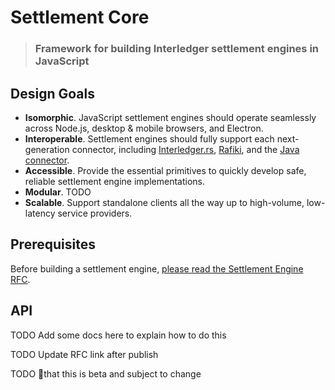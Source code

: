 # Settlement Core

> ### Framework for building Interledger settlement engines in JavaScript

## Design Goals

- **Isomorphic**. JavaScript settlement engines should operate seamlessly across Node.js, desktop & mobile browsers, and Electron.
- **Interoperable**. Settlement engines should fully support each next-generation connector, including [Interledger.rs](https://github.com/interledger-rs/interledger-rs), [Rafiki](https://github.com/interledgerjs/rafiki), and the [Java connector](https://github.com/sappenin/java-ilpv4-connector/).
- **Accessible**. Provide the essential primitives to quickly develop safe, reliable settlement engine implementations.
- **Modular**. TODO
- **Scalable**. Support standalone clients all the way up to high-volume, low-latency service providers.

## Prerequisites

Before building a settlement engine, [please read the Settlement Engine RFC](https://github.com/interledger/rfcs/blob/76c717604ee8d51d8f61a9bc2cb92ba135738f09/0000-settlement-engines/0000-settlement-engines.md).

## API

TODO Add some docs here to explain how to do this

TODO Update RFC link after publish

TODO 🚨that this is beta and subject to change
